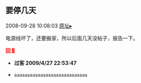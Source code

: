 ## 要停几天
2008-09-28 10:08:03
[原址▸](http://www.fxgan.com/chan_time/2008_07_12/1091.htm)


电源线坏了，还要搬家，所以后面几天没帖子，报告一下。




<font color='red'>**回复**</font>


- **过客 2009/4/27 22:53:47**
- ```
  aaaaaaaaaaaaaaaaaaaaaaaaaaaa
  ```
